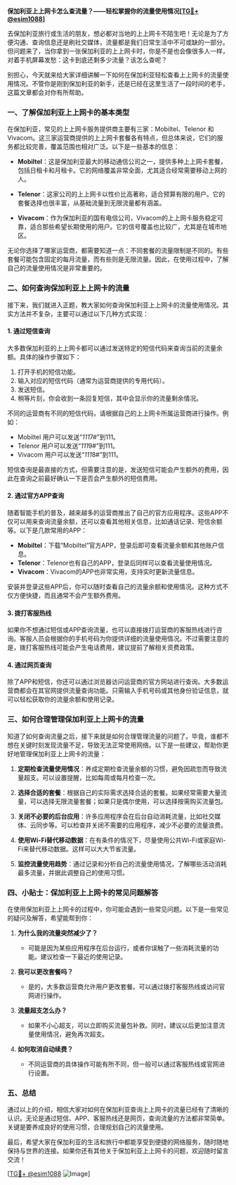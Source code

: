 **保加利亚上上网卡怎么查流量？——轻松掌握你的流量使用情况[[TG💪+ @esim1088](https://t.me/s/esim1088)]**

去保加利亚旅行或生活的朋友，想必都对当地的上上网卡不陌生吧！无论是为了方便沟通、查询信息还是刷社交媒体，流量都是我们日常生活中不可或缺的一部分。但问题来了，当你拿到一张保加利亚的上上网卡时，你是不是也会像很多人一样，对着手机屏幕发愁：这卡到底还剩多少流量？该怎么查呢？

别担心，今天就来给大家详细讲解一下如何在保加利亚轻松查看上上网卡的流量使用情况。不管你是刚到保加利亚的新手，还是已经在这里生活了一段时间的老手，这篇文章都会对你有所帮助。

### 一、了解保加利亚上上网卡的基本类型

在保加利亚，常见的上上网卡服务提供商主要有三家：Mobiltel、Telenor 和 Vivacom。这三家运营商提供的上上网卡套餐各有特点，但总体来说，它们的服务都比较完善，覆盖范围也相对广泛。以下是一些基本的信息：

- **Mobiltel**：这是保加利亚最大的移动通信公司之一，提供多种上上网卡套餐，包括日租卡和月租卡。它的网络覆盖非常全面，尤其适合经常需要移动上网的人。
  
- **Telenor**：这家公司的上上网卡以性价比高著称，适合预算有限的用户。它的套餐选择也很丰富，从基础流量到无限流量都有涵盖。

- **Vivacom**：作为保加利亚的国有电信公司，Vivacom的上上网卡服务稳定可靠，适合那些希望长期使用的用户。它的信号覆盖也比较广，尤其是在城市地区。

无论你选择了哪家运营商，都需要知道一点：不同套餐的流量限制是不同的。有些套餐可能包含固定的每月流量，而有些则是无限流量。因此，在使用过程中，了解自己的流量使用情况是非常重要的。

### 二、如何查询保加利亚上上网卡的流量

接下来，我们就进入正题，教大家如何查询保加利亚上上网卡的流量使用情况。其实方法并不复杂，主要可以通过以下几种方式实现：

#### 1. **通过短信查询**
大多数保加利亚的上上网卡都可以通过发送特定的短信代码来查询当前的流量余额。具体的操作步骤如下：

1. 打开手机的短信功能。
2. 输入对应的短信代码（通常为运营商提供的专用代码）。
3. 发送短信。
4. 稍等片刻，你会收到一条回复短信，其中会显示你的流量剩余情况。

不同的运营商有不同的短信代码，请根据自己的上上网卡所属运营商进行操作。例如：
- Mobiltel 用户可以发送“*111*7#”到111。
- Telenor 用户可以发送“*111*9#”到111。
- Vivacom 用户可以发送“*111*8#”到111。

短信查询是最直接的方式，但需要注意的是，发送短信可能会产生额外的费用，因此在查询之前最好确认一下是否会产生额外的短信费用。

#### 2. **通过官方APP查询**
随着智能手机的普及，越来越多的运营商推出了自己的官方应用程序。这些APP不仅可以用来查询流量余额，还可以查看其他相关信息，比如通话记录、短信余额等。以下是几款常用的APP：

- **Mobiltel**：下载“Mobiltel”官方APP，登录后即可查看流量余额和其他账户信息。
- **Telenor**：Telenor也有自己的APP，登录后同样可以查看流量使用情况。
- **Vivacom**：Vivacom的APP也非常实用，支持实时更新流量信息。

安装并登录这些APP后，你可以随时查看自己的流量余额和使用情况。这种方式不仅方便快捷，而且通常不会产生额外费用。

#### 3. **拨打客服热线**
如果你不想通过短信或APP查询流量，也可以直接拨打运营商的客服热线进行咨询。客服人员会根据你的手机号码为你提供详细的流量使用情况。不过需要注意的是，拨打客服热线可能会产生电话费用，建议提前了解相关资费政策。

#### 4. **通过网页查询**
除了APP和短信，你还可以通过浏览器访问运营商的官方网站进行查询。大多数运营商都会在其官网提供流量查询功能。只需输入手机号码或其他身份验证信息，就可以轻松获取你的流量余额和使用记录。

### 三、如何合理管理保加利亚上上网卡的流量

知道了如何查询流量之后，接下来就是如何合理管理流量的问题了。毕竟，谁都不想在关键时刻发现流量不足，导致无法正常使用网络。以下是一些建议，帮助你更好地管理保加利亚上上网卡的流量：

1. **定期检查流量使用情况**：养成定期检查流量余额的习惯，避免因疏忽而导致流量超支。可以设置提醒，比如每周或每月检查一次。

2. **选择合适的套餐**：根据自己的实际需求选择合适的套餐。如果经常需要大量流量，可以选择无限流量套餐；如果只是偶尔使用，可以选择按需购买流量包。

3. **关闭不必要的后台应用**：许多应用程序会在后台自动消耗流量，比如社交媒体、云同步等。可以检查并关闭不需要的应用程序，减少不必要的流量浪费。

4. **使用Wi-Fi替代移动数据**：在有条件的情况下，尽量使用公共Wi-Fi或家庭Wi-Fi来替代移动数据。这样可以大大节省流量。

5. **监控流量使用趋势**：通过记录和分析自己的流量使用情况，了解哪些活动消耗最多流量，并据此调整自己的使用习惯。

### 四、小贴士：保加利亚上上网卡的常见问题解答

在使用保加利亚上上网卡的过程中，你可能会遇到一些常见问题。以下是一些常见的疑问及解答，希望能帮到你：

1. **为什么我的流量突然减少了？**
   - 可能是因为某些应用程序在后台运行，或者你误触了一些消耗流量的功能。建议检查一下最近的使用记录。

2. **我可以更改套餐吗？**
   - 是的，大多数运营商允许用户更改套餐。可以通过拨打客服热线或访问官网进行操作。

3. **流量超支怎么办？**
   - 如果不小心超支，可以立即购买流量包补救。同时，建议以后更加注意流量使用情况，避免再次超支。

4. **如何取消自动续费？**
   - 不同运营商的具体操作可能有所不同，但一般可以通过客服热线或官网进行设置。

### 五、总结

通过以上的介绍，相信大家对如何在保加利亚查询上上网卡的流量已经有了清晰的认识。无论是通过短信、APP、客服热线还是网页，查询流量的方法都非常简单。关键是要养成良好的使用习惯，合理规划自己的流量使用。

最后，希望大家在保加利亚的生活和旅行中都能享受到便捷的网络服务，随时随地保持与世界的连接。如果你还有其他关于保加利亚上上网卡的问题，欢迎随时留言交流！

[[TG💪+ @esim1088](https://t.me/s/esim1088) ![Image](https://i.postimg.cc/4NQfJmqS/Snipaste-2025-05-13-00-14-12.png)]